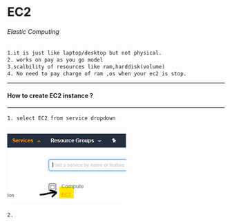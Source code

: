 # EC2 
###### Elastic Computing 

    1.it is just like laptop/desktop but not physical.
    2. works on pay as you go model
    3.scalbility of resources like ram,harddisk(volume)
    4. No need to pay charge of ram ,os when your ec2 is stop.
---

#### How to create EC2 instance ?

---

`1. select EC2 from service dropdown`

![Image](EC2/Creating_EC2/images/ec1.png)
---
`2.`
